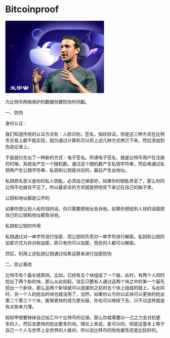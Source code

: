 # 

# Bitcoinproof

![](48435a4aaa6e9708f6b23b8e0833568.png)



为比特币网络保护的数据创建防伪时间戳。

一、防伪

身份认证：

我们知道传统的认证方式有：人脸识别，签名，指纹验证。但是这三种方式在比特币交易上都不能实现，因为通过计算机可以将上述几种方式拷贝下来，然后添加到伪造记录上。

于是就衍生出了一种新的方式：电子签名。所谓电子签名，就是比特币用户在注册的时候，系统会产生一个随机数。通过这个随机数产生私钥字符串，然后再通过私钥再产生公钥字符串，私钥和公钥是对应的，最后产生出地址。

私钥顾名思义是你的私人钥匙，必须自己保密好，如果你的钥匙弄丢了，那么你的比特币也就会不见了。所以最安全的方式就是把他背下来记在自己的脑子里。

公钥和地址都是公开的

如果你想让别人给你钱的话，你只需要把地址告诉他。如果你想给别人钱的话就把自己的公钥和地址都告诉他。

私钥和公钥的作用

私钥通过对一串字符进行加密，而公钥则负责对一串字符进行解密。私钥和公钥的加密方式为非对称加密，即只有你可以加密，而任何人都可以解密。

然后，利用上述私钥公钥通过哈希运算来进行加密防伪

二、防止篡改

比特币有个最长链原则。比如，已经有五个块组成了一个链，此时，有两个人同时挖出了两个新的块。那么从此刻起，往后只要有人通过这两个块之中的某一个最先挖出一个新块，那么这两个新块就可以连接到之前的五个块上组成的链上。与此同时，另一个人的挖出的块也就没用了，当然，如果你认为你以此块可以更快的挖出第二个第三个个块，能够更快的成为更长链，你也可以继续下去，只不过这样就是有点势单力薄。

假如甲想要抹掉自己给乙10个比特币的记录。那么你就需要以一己之力去对抗更多的人，然后去更快的挖出更多的块。理论上来说，是可以的。但是这基本上等于自己一个人与世界上全世界的人做对。所以说比特币的防伪属性还是比较好的。




